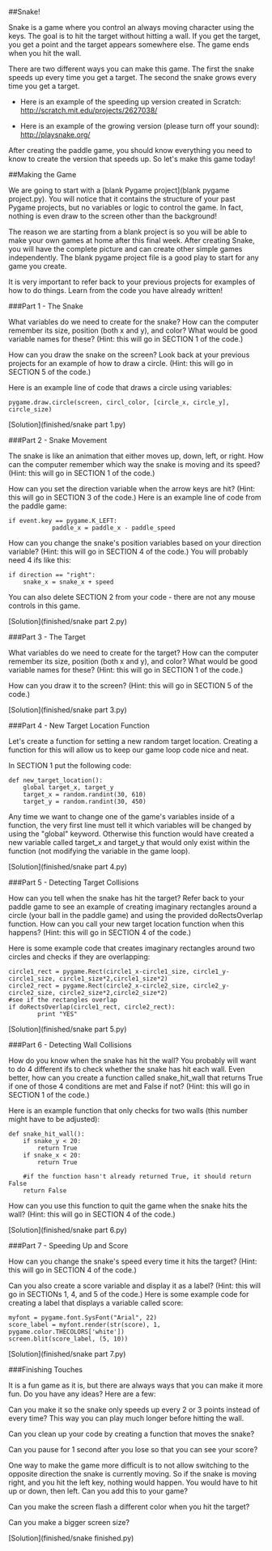 ##Snake!

Snake is a game where you control an always moving character using the keys. The goal is to hit the target without hitting a wall. If you get the target, you get a point and the target appears somewhere else. The game ends when you hit the wall.

There are two different ways you can make this game. The first the snake speeds up every time you get a target. The second the snake grows every time you get a target.

- Here is an example of the speeding up version created in Scratch: http://scratch.mit.edu/projects/2627038/

- Here is an example of the growing version (please turn off your sound): http://playsnake.org/

After creating the paddle game, you should know everything you need to know to create the version that speeds up. So let's make this game today!

##Making the Game

We are going to start with a [blank Pygame project](blank pygame project.py). You will notice that it  contains the structure of your past Pygame projects, but no variables or logic to control the game. In fact, nothing is even draw to the screen other than the background!

The reason we are starting from a blank project is so you will be able to make your own games at home after this final week. After creating Snake, you will have the complete picture and can create other simple games independently. The blank pygame project file is a good play to start for any game you create.

It is very important to refer back to your previous projects for examples of how to do things. Learn from the code you have already written!

###Part 1 - The Snake

What variables do we need to create for the snake? How can the computer remember its size, position (both x and y), and color? What would be good variable names for these? (Hint: this will go in SECTION 1 of the code.)

How can you draw the snake on the screen? Look back at your previous projects for an example of how to draw a circle. (Hint: this will go in SECTION 5 of the code.)

Here is an example line of code that draws a circle using variables:

	pygame.draw.circle(screen, circl_color, [circle_x, circle_y], circle_size)

[Solution](finished/snake part 1.py)

###Part 2 - Snake Movement

The snake is like an animation that either moves up, down, left, or right. How can the computer remember which way the snake is moving and its speed? (Hint: this will go in SECTION 1 of the code.)

How can you set the direction variable when the arrow keys are hit? (Hint: this will go in SECTION 3 of the code.) Here is an example line of code from the paddle game: 

	if event.key == pygame.K_LEFT:
                paddle_x = paddle_x - paddle_speed

How can you change the snake's position variables based on your direction variable? (Hint: this will go in SECTION 4 of the code.) You will probably need 4 ifs like this:

	if direction == "right":
		snake_x = snake_x + speed
        
You can also delete SECTION 2 from your code - there are not any mouse controls in this game.

[Solution](finished/snake part 2.py)

###Part 3 - The Target

What variables do we need to create for the target? How can the computer remember its size, position (both x and y), and color? What would be good variable names for these? (Hint: this will go in SECTION 1 of the code.) 

How can you draw it to the screen? (Hint: this will go in SECTION 5 of the code.) 

[Solution](finished/snake part 3.py)

###Part 4 - New Target Location Function

Let's create a function for setting a new random target location. Creating a function for this will allow us to keep our game loop code nice and neat. 

In SECTION 1 put the following code: 

	def new_target_location():
	    global target_x, target_y
	    target_x = random.randint(30, 610)
	    target_y = random.randint(30, 450)

Any time we want to change one of the game's variables inside of a function, the very first line must tell it which variables will be changed by using the "global" keyword. Otherwise this function would have created a new variable called target_x and target_y that would only exist within the function (not modifying the variable in the game loop). 

[Solution](finished/snake part 4.py)

###Part 5 - Detecting Target Collisions

How can you tell when the snake has hit the target? Refer back to your paddle game to see an example of creating imaginary rectangles around a circle (your ball in the paddle game) and using the provided doRectsOverlap function. How can you call your new target location function when this happens?  (Hint: this will go in SECTION 4 of the code.) 

Here is some example code that creates imaginary rectangles around two circles and checks if they are overlapping:

	circle1_rect = pygame.Rect(circle1_x-circle1_size, circle1_y-circle1_size, circle1_size*2,circle1_size*2)
	circle2_rect = pygame.Rect(circle2_x-circle2_size, circle2_y-circle2_size, circle2_size*2,circle2_size*2)
	#see if the rectangles overlap
	if doRectsOverlap(circle1_rect, circle2_rect):
        	print "YES"

[Solution](finished/snake part 5.py)

###Part 6 - Detecting Wall Collisions

How do you know when the snake has hit the wall? You probably will want to do 4 different ifs to check whether the snake has hit each wall. Even better, how can you create a function called snake_hit_wall that returns True if one of those 4 conditions are met and False if not?  (Hint: this will go in SECTION 1 of the code.) 

Here is an example function that only checks for two walls (this number might have to be adjusted): 

	def snake_hit_wall():
		if snake_y < 20:
			return True
		if snake_x < 20:
			return True
		
		#if the function hasn't already returned True, it should return False	
		return False

How can you use this function to quit the game when the snake hits the wall? (Hint: this will go in SECTION 4 of the code.) 

[Solution](finished/snake part 6.py)

###Part 7 - Speeding Up and Score

How can you change the snake's speed every time it hits the target? (Hint: this will go in SECTION 4 of the code.) 

Can you also create a score variable and display it as a label? (Hint: this will go in SECTIONs 1, 4, and 5 of the code.) Here is some example code for creating a label that displays a variable called score:

	myfont = pygame.font.SysFont("Arial", 22)
	score_label = myfont.render(str(score), 1, pygame.color.THECOLORS['white'])
	screen.blit(score_label, (5, 10))


[Solution](finished/snake part 7.py)

###Finishing Touches

It is a fun game as it is, but there are always ways that you can make it more fun. Do you have any ideas? Here are a few:

Can you make it so the snake only speeds up every 2 or 3 points instead of every time? This way you can play much longer before hitting the wall.

Can you clean up your code by creating a function that moves the snake?

Can you pause for 1 second after you lose so that you can see your score?

One way to make the game more difficult is to not allow switching to the opposite direction the snake is currently moving. So if the snake is moving right, and you hit the left key, nothing would happen. You would have to hit up or down, then left. Can you add this to your game?

Can you make the screen flash a different color when you hit the target?

Can you make a bigger screen size?

[Solution](finished/snake finished.py)
